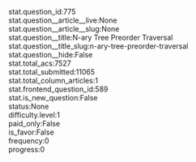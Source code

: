 stat.question_id:775  
stat.question__article__live:None  
stat.question__article__slug:None  
stat.question__title:N-ary Tree Preorder Traversal  
stat.question__title_slug:n-ary-tree-preorder-traversal  
stat.question__hide:False  
stat.total_acs:7527  
stat.total_submitted:11065  
stat.total_column_articles:1  
stat.frontend_question_id:589  
stat.is_new_question:False  
status:None  
difficulty.level:1  
paid_only:False  
is_favor:False  
frequency:0  
progress:0  
